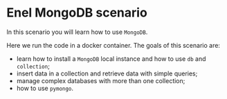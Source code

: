 # Enel MongoDB scenario
In this scenario you will learn how to use
`MongoDB`.

Here we run the code in a docker container. The goals
of this scenario are:
* learn how to install a `MongoDB` local instance and 
how to use `db` and `collection`;
* insert data in a collection and retrieve data
with simple queries;
* manage complex databases with more than one collection;
* how to use `pymongo`.